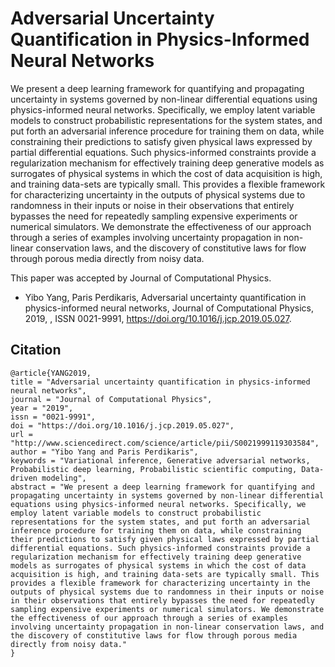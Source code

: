 # Adversarial Uncertainty Quantification in Physics-Informed Neural Networks
We present a deep learning framework for quantifying and propagating uncertainty in systems governed by non-linear differential equations using physics-informed neural networks. Specifically, we employ latent variable models to construct probabilistic representations for the system states, and put forth an adversarial inference procedure for training them on data, while constraining their predictions to satisfy given physical laws expressed by partial differential equations. Such physics-informed constraints provide a regularization mechanism for effectively training deep generative models as surrogates of physical systems in which the cost of data acquisition is high, and training data-sets are typically small. This provides a flexible framework for characterizing  uncertainty in the outputs of physical systems due to randomness in their inputs or noise in their observations that entirely bypasses the need for repeatedly sampling expensive experiments or numerical simulators. We demonstrate the effectiveness of our approach through a series of examples involving uncertainty propagation in non-linear conservation laws, and the discovery of constitutive laws for flow through porous media directly from noisy data.

This paper was accepted by Journal of Computational Physics.

- Yibo Yang, Paris Perdikaris,
Adversarial uncertainty quantification in physics-informed neural networks,
Journal of Computational Physics,
2019,
,
ISSN 0021-9991,
https://doi.org/10.1016/j.jcp.2019.05.027.


## Citation
```
@article{YANG2019,
title = "Adversarial uncertainty quantification in physics-informed neural networks",
journal = "Journal of Computational Physics",
year = "2019",
issn = "0021-9991",
doi = "https://doi.org/10.1016/j.jcp.2019.05.027",
url = "http://www.sciencedirect.com/science/article/pii/S0021999119303584",
author = "Yibo Yang and Paris Perdikaris",
keywords = "Variational inference, Generative adversarial networks, Probabilistic deep learning, Probabilistic scientific computing, Data-driven modeling",
abstract = "We present a deep learning framework for quantifying and propagating uncertainty in systems governed by non-linear differential equations using physics-informed neural networks. Specifically, we employ latent variable models to construct probabilistic representations for the system states, and put forth an adversarial inference procedure for training them on data, while constraining their predictions to satisfy given physical laws expressed by partial differential equations. Such physics-informed constraints provide a regularization mechanism for effectively training deep generative models as surrogates of physical systems in which the cost of data acquisition is high, and training data-sets are typically small. This provides a flexible framework for characterizing uncertainty in the outputs of physical systems due to randomness in their inputs or noise in their observations that entirely bypasses the need for repeatedly sampling expensive experiments or numerical simulators. We demonstrate the effectiveness of our approach through a series of examples involving uncertainty propagation in non-linear conservation laws, and the discovery of constitutive laws for flow through porous media directly from noisy data."
}
```
